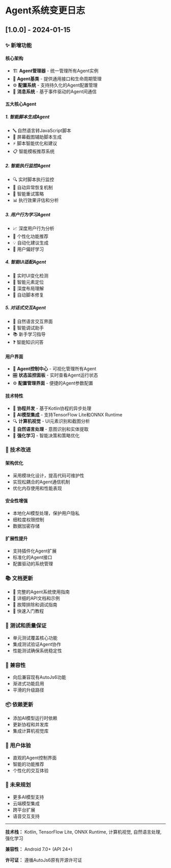 # Agent系统变更日志

## [1.0.0] - 2024-01-15

### ✨ 新增功能

#### 核心架构
- 🏗️ **Agent管理器** - 统一管理所有Agent实例
- 🔧 **Agent基类** - 提供通用接口和生命周期管理
- ⚙️ **配置系统** - 支持持久化的Agent配置管理
- 📡 **消息系统** - 基于事件驱动的Agent间通信

#### 五大核心Agent

##### 1. 智能脚本生成Agent
- 🔤 自然语言转JavaScript脚本
- 📱 屏幕截图辅助脚本生成
- ⚡ 脚本智能优化和建议
- 📋 智能模板推荐系统

##### 2. 智能执行监控Agent
- 🔍 实时脚本执行监控
- 🔄 自动异常恢复机制
- 🎯 智能重试策略
- 📊 执行效果评估和分析

##### 3. 用户行为学习Agent
- 📈 深度用户行为分析
- 🎯 个性化功能推荐
- 💡 自动化建议生成
- 🧠 用户偏好学习

##### 4. 智能UI适配Agent
- 🔄 实时UI变化检测
- 🎯 智能元素定位
- 🧩 深度布局理解
- 🔧 自动脚本修复

##### 5. 对话式交互Agent
- 💬 自然语言交互界面
- 🐛 智能调试助手
- 📚 新手学习指导
- ❓ 智能知识问答

#### 用户界面
- 📱 **Agent控制中心** - 可视化管理所有Agent
- 🎛️ **状态监控面板** - 实时查看Agent运行状态
- ⚙️ **配置管理界面** - 便捷的Agent参数配置

#### 技术特性
- 🚀 **协程并发** - 基于Kotlin协程的异步处理
- 🤖 **AI模型集成** - 支持TensorFlow Lite和ONNX Runtime
- 🔍 **计算机视觉** - UI元素识别和截图分析
- 🧠 **自然语言处理** - 意图识别和实体提取
- 🔄 **强化学习** - 智能决策和策略优化

### 🔧 技术改进

#### 架构优化
- 采用模块化设计，提高代码可维护性
- 实现松耦合的Agent通信机制
- 优化内存使用和性能表现

#### 安全性增强
- 本地化AI模型处理，保护用户隐私
- 细粒度权限控制
- 数据加密存储

#### 扩展性提升
- 支持插件化Agent扩展
- 标准化的Agent接口
- 配置驱动的系统管理

### 📚 文档更新
- 📖 完整的Agent系统使用指南
- 🔧 详细的API文档和示例
- 🎯 故障排除和调试指南
- 🚀 快速入门教程

### 🧪 测试和质量保证
- 单元测试覆盖核心功能
- 集成测试验证Agent协作
- 性能测试确保系统稳定性

### 🔄 兼容性
- 向后兼容现有AutoJs6功能
- 渐进式功能启用
- 平滑的升级路径

### 📦 依赖更新
- 添加AI模型运行时依赖
- 更新协程和并发库
- 集成计算机视觉库

### 🎨 用户体验
- 直观的Agent控制界面
- 智能的功能推荐
- 个性化的交互体验

### 🔮 未来规划
- 更多AI模型支持
- 云端模型集成
- 跨平台扩展
- 语音交互支持

---

**技术栈：** Kotlin, TensorFlow Lite, ONNX Runtime, 计算机视觉, 自然语言处理, 强化学习

**兼容性：** Android 7.0+ (API 24+)

**许可证：** 遵循AutoJs6原有开源许可证
